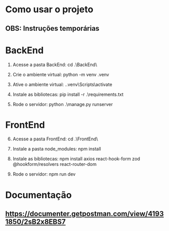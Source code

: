 # Como usar o projeto

## OBS: Instruções temporárias

# BackEnd

1. Acesse a pasta BackEnd: cd .\BackEnd\

2. Crie o ambiente virtual: python -m venv .venv

3. Ative o ambiente virtual: .\.venv\Scripts\activate

4. Instale as bibliotecas: pip install -r .\requirements.txt

5. Rode o servidor: python .\manage.py runserver

# FrontEnd

6. Acesse a pasta FrontEnd: cd .\FrontEnd\

7. Instale a pasta node_modules: npm install

8. Instale as bibliotecas: npm install axios react-hook-form zod @hookform/resolvers react-router-dom

9. Rode o servidor: npm run dev

# Documentação

## https://documenter.getpostman.com/view/41931850/2sB2x8EBS7
